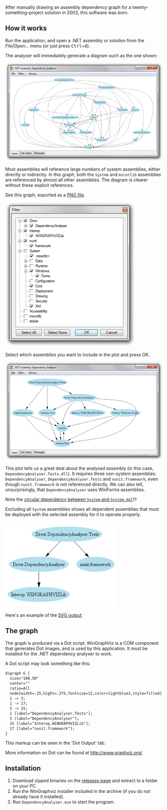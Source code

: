 After manually drawing an assembly dependency graph for a twenty-something-project solution in 2003, this software was born.

## How it works

Run the application, and open a .NET assembly or solution from the _File|Open..._ menu (or just press <kbd>Ctrl</kbd>+<kbd>O</kbd>).

The analyser will immediately generate a diagram such as the one shown:

![Example screenshot from .NET Assembly Dependency Analyser graph](https://raw.githubusercontent.com/drewnoakes/dependency-analyser/master/Documentation/ui-unfiltered.png)

Most assemblies will reference large numbers of system assemblies, either directly or indirectly.
In this graph, both the `System` and `mscorlib` assemblies are referenced by almost all other assemblies.
The diagram is clearer without these explicit references.

See this graph, exported as a [PNG file](https://raw.githubusercontent.com/drewnoakes/dependency-analyser/master/Documentation/many-node-graph.png).

![Example of the exclude menu showing how to omit selected assemblies from the graph](https://raw.githubusercontent.com/drewnoakes/dependency-analyser/master/Documentation/filter-window.png)

Select which assemblies you want to include in the plot and press OK.

![A graph showing dependencies when most of the behind-the-scenes assemblies have been removed](https://raw.githubusercontent.com/drewnoakes/dependency-analyser/master/Documentation/ui-filtered.png)

This plot tells us a great deal about the analysed assembly (in this case, `DependencyAnalyser.Tests.dll`).
It requires three non-system assemblies: `DependencyAnalyser`, `DependencyAnalyser.Tests` and `nunit.framework`,
even though `nunit.framework` is not referenced directly.  We can also tell, unsurprisingly, that `DependencyAnalyser`
uses WinForms assemblies.

Note the [circular dependency between `System` and `System.Xml`](https://stackoverflow.com/q/1316518/24874)!!!

Excluding all `System` assemblies shows all dependent assemblies that must be deployed with the
selected assembly for it to operate properly.

![A graph showing uncluttered core dependencies when all framework and other supporting assemblies have been removed](https://raw.githubusercontent.com/drewnoakes/dependency-analyser/master/Documentation/four-node-graph.png)

Here's an example of the [SVG output](https://raw.githubusercontent.com/drewnoakes/dependency-analyser/master/Documentation/four-node-graph.svg).

## The graph

The graph is produced via a Dot script.  WinGraphViz is a COM component that generates Dot
images, and is used by this application.  It must be installed for the .NET dependency analyser
to work.

A Dot script may look something like this:

    digraph G {
      size="100,50"
      center=""
      ratio=All
      node[width=.25,hight=.375,fontsize=12,color=lightblue2,style=filled]
      1 -> 3;
      1 -> 17;
      3 -> 15;
      1 [label="DependencyAnalyser.Tests"];
      3 [label="DependencyAnalyser"];
      15 [label="Interop.WINGRAPHVIZLib"];
      17 [label="nunit.framework"];
    }

This markup can be seen in the 'Dot Output' tab.

More information on Dot can be found at http://www.graphviz.org/

## Installation

1. Download zipped binaries on the [releases page](https://github.com/drewnoakes/dependency-analyser/releases) and extract to a folder on your PC.
2. Run the WinGraphviz installer included in the archive (if you do not already have it installed).
3. Run `DependencyAnalyser.exe` to start the program.